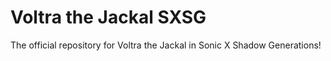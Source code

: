 # Voltra the Jackal SXSG
 The official repository for Voltra the Jackal in Sonic X Shadow Generations!
